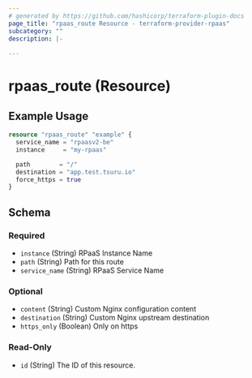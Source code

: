 ```yaml
---
# generated by https://github.com/hashicorp/terraform-plugin-docs
page_title: "rpaas_route Resource - terraform-provider-rpaas"
subcategory: ""
description: |-
  
---
```


# rpaas_route (Resource)



## Example Usage

```terraform
resource "rpaas_route" "example" {
  service_name = "rpaasv2-be"
  instance     = "my-rpaas"

  path        = "/"
  destination = "app.test.tsuru.io"
  force_https = true
}
```

<!-- schema generated by tfplugindocs -->
## Schema

### Required

- `instance` (String) RPaaS Instance Name
- `path` (String) Path for this route
- `service_name` (String) RPaaS Service Name

### Optional

- `content` (String) Custom Nginx configuration content
- `destination` (String) Custom Nginx upstream destination
- `https_only` (Boolean) Only on https

### Read-Only

- `id` (String) The ID of this resource.


